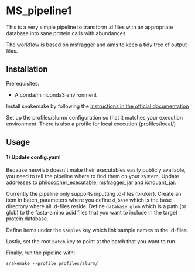 # MS_pipeline1



This is a very simple pipeline to transform .d files with an appropriate database into sane protein calls with abundances.


The workflow is based on msfragger and aims to keep a tidy tree of output files.


## Installation

Prerequisites: 
  -  A conda/miniconda3 environment


Install snakemake by following the [instructions in the official documentation](https://snakemake.readthedocs.io/en/stable/getting_started/installation.html)

Set up the profiles/slurm/ configuration so that it matches your execution environment. There is also a profile for local execution (profiles/local/)


## Usage

#### 1) Update config.yaml
Because nesvilab doesn't make their executables easily publicly available, you need to tell the pipeline where to find them on your system. Update addresses to [philosopher_executable](https://github.com/nesvilab/philosopher/releases/latest), [msfragger_jar](https://github.com/Nesvilab/MSFragger/wiki/Preparing-MSFragger#Downloading-MSFragger) and [ionquant_jar](https://github.com/Nesvilab/IonQuant#download). 


Currently the pipeline only supports inputting .d-files (bruker). Create an item in batch_parameters where you define `d_base` which is the base directory where all .d-files reside. Define `database_glob` which is a path (or glob) to the fasta-amino acid files that you want to include in the target protein database.

Define items under the `samples` key which link sample names to the .d-files.

Lastly, set the root `batch` key to point at the batch that you want to run.

Finally, run the pipeline with:
```
snakemake --profile profiles/slurm/ 
```






